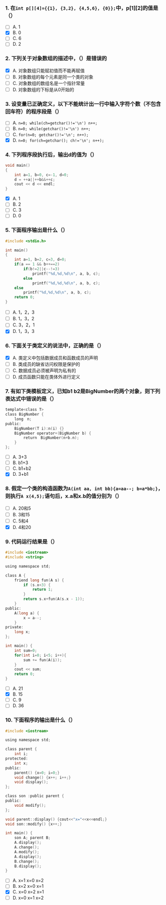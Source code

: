 ### 1. 在`int p[][4]={{1}, {3,2}, {4,5,6}, {0}};`中，p[1][2]的值是（）
- [ ] A. 1
- [x] B. 0
- [ ] C. 6
- [ ] D. 2

### 2. 下列关于对象数组的描述中，（）是错误的
- [x] A. 对象数组只能赋初值而不能再赋值
- [ ] B. 对象数组的每个元素是同一个类的对象
- [ ] C. 对象数组的数组名是一个指针常量
- [ ] D. 对象数组的下标是从0开始的

### 3. 设变量已正确定义，以下不能统计出一行中输入字符个数（不包含回车符）的程序段是（）
- [ ] A. `n=0; while(ch=getchar()!='\n') n++;`
- [ ] B. `n=0; while(getchar()!='\n') n++;`
- [ ] C. `for(n=0; getchar()!='\n'; n++);`
- [x] D. `n=0; for(ch=getchar(); ch!='\n'; n++);`

### 4. 下列程序段执行后，输出d的值为（）
```c
void main()
{
	int a=1, b=0, c=-1, d=0;
	d = ++a||++b&&++c;
	cout << d << endl;
}
```

- [x] A. 1
- [ ] B. 2
- [ ] C. 3
- [ ] D. 0

### 5. 下面程序输出是什么（）
```c
#include <stdio.h>

int main()
{
	int a=1, b=2, c=3, d=0;
	if(a == 1 && b++==2)
		if(b!=2||c--!=3)
			printf("%d,%d,%d\n", a, b, c);
		else
			printf("%d,%d,%d\n", a, b, c);
	else
		printf("%d,%d,%d\n", a, b, c);
	return 0;
}
```

- [ ] A. 1，2，3
- [ ] B. 1，3，2
- [ ] C. 3，2，1
- [x] D. 1，3，3

### 6. 下面关于类定义的说法中，正确的是（）
- [x] A. 类定义中包括数据成员和函数成员的声明
- [ ] B. 类成员的缺省访问权限是保护的
- [ ] C. 数据成员必须被声明为私有的
- [ ] D. 成员函数只能在类体外进行定义

### 7. 有如下类模板定义，已知b1 b2是BigNumber的两个对象，则下列表达式中错误的是（）
```c ++
template<class T> 
class BigNumber {
	long　n;
public:
	BigNumber(T i):n(i) {}
	BigNumber operator+(BigNumber b) {
		return　BigNumber(n+b.n);
	}
};
```

- [ ] A. 3+3
- [ ] B. b1+3
- [ ] C. b1+b2
- [x] D. 3+b1

### 8. 假定一个类的构造函数为`A(int aa, int bb){a=aa--; b=a*bb;}`，则执行`A x(4,5);`语句后，x.a和x.b的值分别为（）
- [ ] A. 20和5
- [ ] B. 3和15
- [ ] C. 5和4
- [x] D. 4和20

### 9. 代码运行结果是（）
```c ++
#include <iostream>
#include <string>

using namespace std;

class A {
	friend long fun(A s) {
		if (s.x<3) {
			return 1;
		}
		return s.x+fun(A(s.x - 1));
	}
public:
	A(long a) {
		x = a--;
	}
private:
	long x;
};

int main() {
	int sum=0;
	for(int i=0; i<5; i++){
		sum += fun(A(i));
	}
	cout << sum;
	return 0;
}
```

- [ ] A. 21
- [x] B. 15
- [ ] C. 9
- [ ] D. 36

### 10. 下面程序的输出是什么（）
```c ++
#include <iostream>

using namespace std;

class parent {
	int i;
protected:
	int x;
public:
	parent() {x=0; i=0;}
	void change() {x++; i++;}
	void display();
};

class son :public parent {
public:
	void modify();
};

void parent::display() {cout<<"x="<<x<<endl;}
void son::modify() {x++;}

int main() {
	son A; parent B;
	A.display();
	A.change();
	A.modify();
	A.display();
	B.change();
	B.display();
}
```

- [ ] A. x=1 x=0 x=2
- [ ] B. x=2 x=0 x=1
- [x] C. x=0 x=2 x=1
- [ ] D. x=0 x=1 x=2

